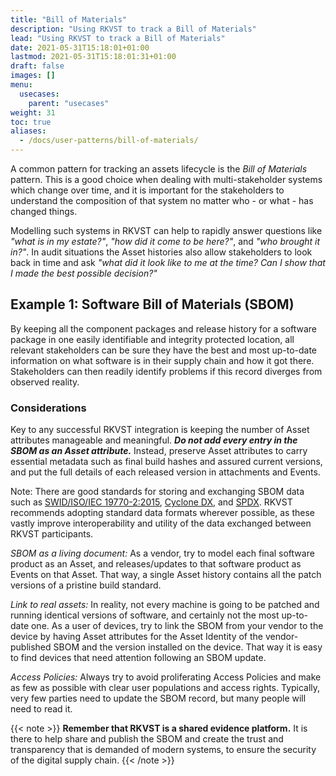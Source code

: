 ```yaml
---
title: "Bill of Materials"
description: "Using RKVST to track a Bill of Materials"
lead: "Using RKVST to track a Bill of Materials"
date: 2021-05-31T15:18:01+01:00
lastmod: 2021-05-31T15:18:01:31+01:00
draft: false
images: []
menu:
  usecases:
    parent: "usecases"
weight: 31
toc: true
aliases:
  - /docs/user-patterns/bill-of-materials/
---
```


A common pattern for tracking an assets lifecycle is the *Bill of Materials* pattern. This is a good choice when dealing with multi-stakeholder systems which change over time, and it is important for the stakeholders to understand the composition of that system no matter who - or what - has changed things.

Modelling such systems in RKVST can help to rapidly answer questions like _"what is in my estate?"_, _"how did it come to be here?"_, and _"who brought it in?"_. In audit situations the Asset histories also allow stakeholders to look back in time and ask _"what did it look like to me at the time? Can I show that I made the best possible decision?"_

## Example 1: Software Bill of Materials (SBOM)

By keeping all the component packages and release history for a software package in one easily identifiable and integrity protected location, all relevant stakeholders can be sure they have the best and most up-to-date information on what software is in their supply chain and how it got there. Stakeholders can then readily identify problems if this record diverges from observed reality.

### Considerations

Key to any successful RKVST integration is keeping the number of Asset attributes manageable and meaningful. ***Do not add every entry in the SBOM as an Asset attribute.*** Instead, preserve Asset attributes to carry essential metadata such as final build hashes and assured current versions, and put the full details of each released version in attachments and Events. 

Note: There are good standards for storing and exchanging SBOM data such as [SWID/ISO/IEC 19770-2:2015](https://nvlpubs.nist.gov/nistpubs/ir/2016/NIST.IR.8060.pdf "NIST IR 8060"), [Cyclone DX](https://cyclonedx.org "Cyclone DX Homepage"), and [SPDX](https://spdx.github.io/spdx-spec/ "SPDX Specification"). RKVST recommends adopting standard data formats wherever possible, as these vastly improve interoperability and utility of the data exchanged between RKVST participants.

_SBOM as a living document:_ As a vendor, try to model each final software product as an Asset, and releases/updates to that software product as Events on that Asset. That way, a single Asset history contains all the patch versions of a pristine build standard.

_Link to real assets:_ In reality, not every machine is going to be patched and running identical versions of software, and certainly not the most up-to-date one. As a user of devices, try to link the SBOM from your vendor to the device by having Asset attributes for the Asset Identity of the vendor-published SBOM and the version installed on the device. That way it is easy to find devices that need attention following an SBOM update.

_Access Policies:_ Always try to avoid proliferating Access Policies and make as few as possible with clear user populations and access rights. Typically, very few parties need to update the SBOM record, but many people will need to read it.

{{< note >}}
**Remember that RKVST is a shared evidence platform.** It is there to help share and publish the SBOM and create the trust and transparency that is demanded of modern systems, to ensure the security of the digital supply chain.
{{< /note >}}